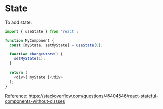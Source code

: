 # State

To add state:
```JavaScript
import { useState } from 'react';

function MyComponent {
  const [myState, setMyState] = useState(0);
  
  function changeState() {
    setMyState(1);
  }
  
  return (
    <div>{ myState }</div>
  );
}
```


Reference: https://stackoverflow.com/questions/45404546/react-stateful-components-without-classes
